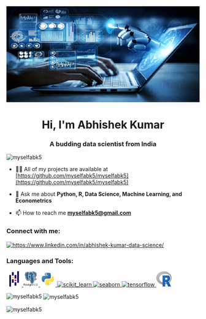 <img src="https://github.com/myselfabk5/myselfabk5/blob/main/github_banner.png" alt="logo" width="1500" height="250">
<h1 align="center">Hi, I'm Abhishek Kumar</h1>
<h3 align="center">A budding data scientist from India</h3>

<p align="left"> <img src="https://komarev.com/ghpvc/?username=myselfabk5&label=Profile%20views&color=0e75b6&style=flat" alt="myselfabk5" /> </p>

<!-- commenting below one line that shows trophy details -->
<!-- <p align="left"> <a href="https://github.com/ryo-ma/github-profile-trophy"><img src="https://github-profile-trophy.vercel.app/?username=myselfabk5" alt="myselfabk5" /></a> </p> -->

- 👨‍💻 All of my projects are available at [https://github.com/myselfabk5/myselfabk5](https://github.com/myselfabk5/myselfabk5)

- 💬 Ask me about **Python, R, Data Science, Machine Learning, and Econometrics**

- 📫 How to reach me **myselfabk5@gmail.com**

<h3 align="left">Connect with me:</h3>
<p align="left">
<a href="https://linkedin.com/in/https://www.linkedin.com/in/abhishek-kumar-data-science/" target="blank"><img align="center" src="https://raw.githubusercontent.com/rahuldkjain/github-profile-readme-generator/master/src/images/icons/Social/linked-in-alt.svg" alt="https://www.linkedin.com/in/abhishek-kumar-data-science/" height="30" width="40" /></a>
</p>

<h3 align="left">Languages and Tools:</h3>
<p align="left"> <a href="https://pandas.pydata.org/" target="_blank" rel="noreferrer"> <img src="https://raw.githubusercontent.com/devicons/devicon/2ae2a900d2f041da66e950e4d48052658d850630/icons/pandas/pandas-original.svg" alt="pandas" width="40" height="40"/> </a> <a href="https://www.postgresql.org" target="_blank" rel="noreferrer"> <img src="https://raw.githubusercontent.com/devicons/devicon/master/icons/postgresql/postgresql-original-wordmark.svg" alt="postgresql" width="40" height="40"/> </a> <a href="https://www.python.org" target="_blank" rel="noreferrer"> <img src="https://raw.githubusercontent.com/devicons/devicon/master/icons/python/python-original.svg" alt="python" width="40" height="40"/> </a> <a href="https://scikit-learn.org/" target="_blank" rel="noreferrer"> <img src="https://upload.wikimedia.org/wikipedia/commons/0/05/Scikit_learn_logo_small.svg" alt="scikit_learn" width="40" height="40"/> </a> <a href="https://seaborn.pydata.org/" target="_blank" rel="noreferrer"> <img src="https://seaborn.pydata.org/_images/logo-mark-lightbg.svg" alt="seaborn" width="40" height="40"/> </a> <a href="https://www.tensorflow.org" target="_blank" rel="noreferrer"> <img src="https://www.vectorlogo.zone/logos/tensorflow/tensorflow-icon.svg" alt="tensorflow" width="40" height="40"/> </a>  <a href="https://www.r-project.org/" target="_blank" rel="noreferrer"> <img src=https://github.com/myselfabk5/myselfabk5/blob/main/R_logo.svg.png alt="R" width="40" height="40"/> </a>
</p>

<p><img align="left" src="https://github-readme-stats.vercel.app/api/top-langs?username=myselfabk5&show_icons=true&locale=en&layout=compact" alt="myselfabk5" /></p>

<p>&nbsp;<img align="center" src="https://github-readme-stats.vercel.app/api?username=myselfabk5&show_icons=true&locale=en" alt="myselfabk5" /></p>

<p><img align="center" src="https://github-readme-streak-stats.herokuapp.com/?user=myselfabk5&" alt="myselfabk5" /></p>
